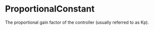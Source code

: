 ProportionalConstant
====================

The proportional gain factor of the controller (usually referred to as Kp).
